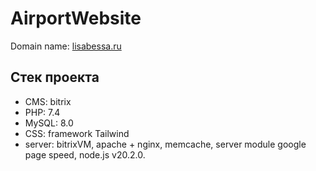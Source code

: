 # AirportWebsite

Domain name: [lisabessa.ru](https://lisabessa.ru/)

## Стек проекта

- CMS: bitrix
- PHP: 7.4
- MySQL: 8.0
- CSS: framework Tailwind
- server: bitrixVM, apache + nginx, memcache, server module google page speed, node.js v20.2.0.
